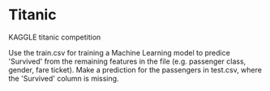 # Titanic
KAGGLE titanic competition

Use the train.csv for training a Machine Learning model to predice 'Survived' from the remaining features in the file (e.g. passenger class, gender, fare ticket). Make a prediction for the passengers in test.csv, where the 'Survived' column is missing.
